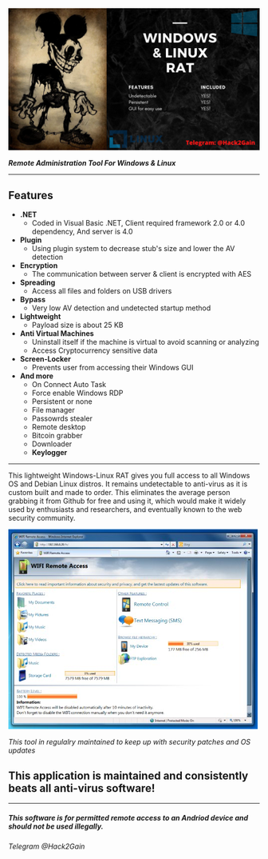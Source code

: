 
<img src="packages/windows & Linux RAT.png">
	
***Remote Administration Tool For Windows & Linux***
 
---

## Features

- **.NET**
    - Coded in Visual Basic .NET, Client required framework 2.0 or 4.0 dependency, And server is 4.0
- **Plugin**
    - Using plugin system to decrease stub's size and lower the AV detection
- **Encryption**
    - The communication between server & client is encrypted with AES
- **Spreading**
    - Access all files and folders on USB drivers
- **Bypass**
    - Very low AV detection and undetected startup method
- **Lightweight**
    - Payload size is about 25 KB
- **Anti Virtual Machines**
    - Uninstall itself if the machine is virtual to avoid scanning or analyzing 
    - Access Cryptocurrency sensitive data
- **Screen-Locker**
    - Prevents user from accessing their Windows GUI  
 - **And more**
    - On Connect Auto Task
	- Force enable Windows RDP
	- Persistent or none
    - File manager
    - Passowrds stealer
    - Remote desktop
    - Bitcoin grabber
    - Downloader
    - **Keylogger**

---

This lightweight Windows-Linux RAT gives you full access to all Windows OS and Debian Linux distros. It remains undetectable to anti-virus as it is custom built and made to order. This eliminates the average person grabbing it from Github for free and using it, which would make it widely used by enthusiasts and researchers, and eventually known to the web security community.

<img src="packages/RATLinuxWindows.jpg">


_This tool in regulalry maintained to keep up with security patches and OS updates_

## This application is maintained and consistently beats all anti-virus software!

---------------------------------------------------------------
##### This software is for permitted remote access to an Andriod device and should not be used illegally.
###### Telegram @Hack2Gain

